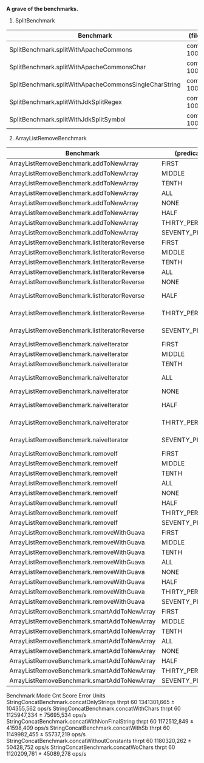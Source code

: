 __A grave of the benchmarks.__

1) SplitBenchmark

| Benchmark                               |  (fileName) | Mode | Cnt | Score |  Error | Units |
|-----------------------------------------|-------------|------|-----|-------|--------|-------|
| SplitBenchmark.splitWithApacheCommons                 | commands-100.txt | avgt | 60 |  38,971 | ± 2,587 | us/op |
| SplitBenchmark.splitWithApacheCommonsChar             | commands-100.txt | avgt | 60 |   9,591 | ± 0,988 | us/op |
| SplitBenchmark.splitWithApacheCommonsSingleCharString | commands-100.txt | avgt | 60 |   9,166 | ± 0,110 | us/op |
| SplitBenchmark.splitWithJdkSplitRegex                 | commands-100.txt | avgt | 60 | 105,281 | ± 7,684 | us/op |
| SplitBenchmark.splitWithJdkSplitSymbol                | commands-100.txt | avgt | 60 |   7,827 | ± 0,106 | us/op |

2) ArrayListRemoveBenchmark

| Benchmark                                    |     (predicate)  | Mode | Cnt |         Score |          Error | Units |
|----------------------------------------------|------------------|------|-----|---------------|----------------|-------|
| ArrayListRemoveBenchmark.addToNewArray       |           FIRST  | avgt |  60 |    700684,157 | ±    10225,250 | ns/op |
| ArrayListRemoveBenchmark.addToNewArray       |          MIDDLE  | avgt |  60 |    704816,615 | ±    13503,878 | ns/op |
| ArrayListRemoveBenchmark.addToNewArray       |           TENTH  | avgt |  60 |    768920,931 | ±    13925,465 | ns/op |
| ArrayListRemoveBenchmark.addToNewArray       |             ALL  | avgt |  60 |    100327,359 | ±     2501,374 | ns/op |
| ArrayListRemoveBenchmark.addToNewArray       |            NONE  | avgt |  60 |    723835,901 | ±    40071,251 | ns/op |
| ArrayListRemoveBenchmark.addToNewArray       |            HALF  | avgt |  60 |    588069,134 | ±    12826,197 | ns/op |
| ArrayListRemoveBenchmark.addToNewArray       |  THIRTY_PERCENT  | avgt |  60 |    670828,402 | ±    12954,104 | ns/op |
| ArrayListRemoveBenchmark.addToNewArray       | SEVENTY_PERCENT  | avgt |  60 |    488185,970 | ±     9025,812 | ns/op |
| ArrayListRemoveBenchmark.listIteratorReverse |           FIRST  | avgt |  60 |    124108,376 | ±     3433,402 | ns/op |
| ArrayListRemoveBenchmark.listIteratorReverse |          MIDDLE  | avgt |  60 |    128809,452 | ±    19726,430 | ns/op |
| ArrayListRemoveBenchmark.listIteratorReverse |           TENTH  | avgt |  60 |  80570807,510 | ±   994850,310 | ns/op |
| ArrayListRemoveBenchmark.listIteratorReverse |             ALL  | avgt |  60 |    501654,732 | ±    18842,438 | ns/op |
| ArrayListRemoveBenchmark.listIteratorReverse |            NONE  | avgt |  60 |    312419,452 | ±    10632,864 | ns/op |
| ArrayListRemoveBenchmark.listIteratorReverse |            HALF  | avgt |  60 | 183871554,147 | ±  1340969,239 | ns/op |
| ArrayListRemoveBenchmark.listIteratorReverse |  THIRTY_PERCENT  | avgt |  60 | 161018468,083 | ±  1389948,872 | ns/op |
| ArrayListRemoveBenchmark.listIteratorReverse | SEVENTY_PERCENT  | avgt |  60 | 150831595,176 | ±  1283203,894 | ns/op |
| ArrayListRemoveBenchmark.naiveIterator       |           FIRST  | avgt |  60 |    402929,387 | ±    15881,734 | ns/op |
| ArrayListRemoveBenchmark.naiveIterator       |          MIDDLE  | avgt |  60 |    388957,469 | ±    16447,551 | ns/op |
| ArrayListRemoveBenchmark.naiveIterator       |           TENTH  | avgt |  60 |  93639576,706 | ±   941375,567 | ns/op |
| ArrayListRemoveBenchmark.naiveIterator       |             ALL  | avgt |  60 | 926905541,717 | ±  8021295,207 | ns/op |
| ArrayListRemoveBenchmark.naiveIterator       |            NONE  | avgt |  60 |    342826,608 | ±    12099,603 | ns/op |
| ArrayListRemoveBenchmark.naiveIterator       |            HALF  | avgt |  60 | 451611121,942 | ± 13878857,607 | ns/op |
| ArrayListRemoveBenchmark.naiveIterator       |  THIRTY_PERCENT  | avgt |  60 | 261118276,989 | ±  9524141,372 | ns/op |
| ArrayListRemoveBenchmark.naiveIterator       | SEVENTY_PERCENT  | avgt |  60 | 590174225,167 | ± 15630979,550 | ns/op |
| ArrayListRemoveBenchmark.removeIf            |           FIRST  | avgt |  60 |    477346,426 | ±    10824,131 | ns/op |
| ArrayListRemoveBenchmark.removeIf            |          MIDDLE  | avgt |  60 |    684946,897 | ±    21742,447 | ns/op |
| ArrayListRemoveBenchmark.removeIf            |           TENTH  | avgt |  60 |    725700,269 | ±    28433,472 | ns/op |
| ArrayListRemoveBenchmark.removeIf            |             ALL  | avgt |  60 |    313652,282 | ±    17767,394 | ns/op |
| ArrayListRemoveBenchmark.removeIf            |            NONE  | avgt |  60 |    121859,804 | ±    14927,641 | ns/op |
| ArrayListRemoveBenchmark.removeIf            |            HALF  | avgt |  60 |    672402,158 | ±    97785,856 | ns/op |
| ArrayListRemoveBenchmark.removeIf            |  THIRTY_PERCENT  | avgt |  60 |    966575,065 | ±    24445,133 | ns/op |
| ArrayListRemoveBenchmark.removeIf            | SEVENTY_PERCENT  | avgt |  60 |    559628,796 | ±    23601,927 | ns/op |
| ArrayListRemoveBenchmark.removeWithGuava     |           FIRST  | avgt |  60 |    501654,488 | ±    26534,735 | ns/op |
| ArrayListRemoveBenchmark.removeWithGuava     |          MIDDLE  | avgt |  60 |    706631,149 | ±    37187,005 | ns/op |
| ArrayListRemoveBenchmark.removeWithGuava     |           TENTH  | avgt |  60 |    750322,465 | ±    30353,259 | ns/op |
| ArrayListRemoveBenchmark.removeWithGuava     |             ALL  | avgt |  60 |    329946,675 | ±    17937,418 | ns/op |
| ArrayListRemoveBenchmark.removeWithGuava     |            NONE  | avgt |  60 |    110750,785 | ±    15539,217 | ns/op |
| ArrayListRemoveBenchmark.removeWithGuava     |            HALF  | avgt |  60 |    829251,835 | ±   104789,940 | ns/op |
| ArrayListRemoveBenchmark.removeWithGuava     |  THIRTY_PERCENT  | avgt |  60 |   1007558,783 | ±    30884,682 | ns/op |
| ArrayListRemoveBenchmark.removeWithGuava     | SEVENTY_PERCENT  | avgt |  60 |    824254,267 | ±    93943,991 | ns/op |
| ArrayListRemoveBenchmark.smartAddToNewArray  |           FIRST  | avgt |  60 |    721356,804 | ±    24297,247 | ns/op |
| ArrayListRemoveBenchmark.smartAddToNewArray  |          MIDDLE  | avgt |  60 |    725861,133 | ±    36381,470 | ns/op |
| ArrayListRemoveBenchmark.smartAddToNewArray  |           TENTH  | avgt |  60 |    784675,695 | ±    29292,992 | ns/op |
| ArrayListRemoveBenchmark.smartAddToNewArray  |             ALL  | avgt |  60 |    249496,742 | ±    15931,425 | ns/op |
| ArrayListRemoveBenchmark.smartAddToNewArray  |            NONE  | avgt |  60 |    127153,172 | ±    16903,700 | ns/op |
| ArrayListRemoveBenchmark.smartAddToNewArray  |            HALF  | avgt |  60 |    561347,027 | ±    15995,438 | ns/op |
| ArrayListRemoveBenchmark.smartAddToNewArray  |  THIRTY_PERCENT  | avgt |  60 |    759577,398 | ±    35262,122 | ns/op |
| ArrayListRemoveBenchmark.smartAddToNewArray  | SEVENTY_PERCENT  | avgt |  60 |    562246,956 | ±    30446,303 | ns/op |



Benchmark                                        Mode  Cnt        Score        Error  Units
StringConcatBenchmark.concatOnlyStrings         thrpt   60  1341301,665 ± 104355,562  ops/s
StringConcatBenchmark.concatWithChars           thrpt   60  1125947,334 ±  75695,534  ops/s
StringConcatBenchmark.concatWithNonFinalString  thrpt   60  1172512,849 ±  41598,409  ops/s
StringConcatBenchmark.concatWithSb              thrpt   60  1149982,455 ±  55737,219  ops/s
StringConcatBenchmark.concatWithoutConstants    thrpt   60  1180320,262 ±  50428,752  ops/s
StringConcatBenchmark.concatWoChars             thrpt   60  1120209,761 ±  45089,278  ops/s
